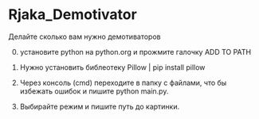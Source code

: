 # Rjaka_Demotivator
Делайте сколько вам нужно демотиваторов

0. установите python на python.org и прожмите галочку ADD TO PATH

1. Нужно установить библеотеку Pillow | pip install pillow
2. Через консоль (cmd) переходите в папку с файлами, что бы избежать ошибок и пишите python main.py.
3. Выбирайте режим и пишите путь до картинки.
